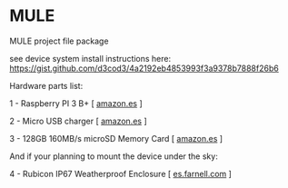 # MULE
MULE project file package

see device system install instructions here: https://gist.github.com/d3cod3/4a2192eb4853993f3a9378b7888f26b6

Hardware parts list:

1 - Raspberry PI 3 B+ [ [amazon.es](https://www.amazon.es/Raspberry-Pi-3-Model-3-Modelo/dp/B07BDR5PDW/ref=sr_1_4?__mk_es_ES=%C3%85M%C3%85%C5%BD%C3%95%C3%91&keywords=raspberry+pi+3&qid=1564672755&s=gateway&sr=8-4) ]

2 - Micro USB charger [ [amazon.es](https://www.amazon.es/Aukru-Interruptor-Micro-Adaptador-Corriente/dp/B01M58O9M9/ref=sr_1_2) ]

3 - 128GB 160MB/s microSD Memory Card [ [amazon.es](https://www.amazon.es/SanDisk-Extreme-Tarjeta-microSDXC-adaptador/dp/B07FCMKK5X/ref=pd_sbs_147_1/261-6434718-3125329?_encoding=UTF8&pd_rd_i=B07FCMKK5X&pd_rd_r=30af24c9-7ae3-11e9-bbfb-cb6be4ff4fa0&pd_rd_w=3uFdt&pd_rd_wg=14bs3&pf_rd_p=36459305-0da7-4320-ac7a-d1c479b51bf8&pf_rd_r=CA36R36FX157EYA1QJ7H&psc=1&refRID=CA36R36FX157EYA1QJ7H) ]

And if your planning to mount the device under the sky:

4 - Rubicon IP67 Weatherproof Enclosure [ [es.farnell.com](https://es.farnell.com/openh-io/rk-88-001a-2g/ip67-weatherproof-enclosure-deep/dp/2830062?st=Rubicon%20Starter%20Kit) ]
